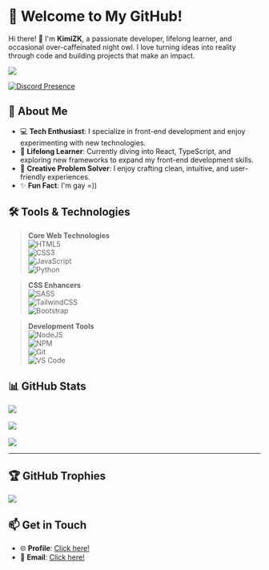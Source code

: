 # 🌟 Welcome to My GitHub!

Hi there! 👋 I'm **KimiZK**, a passionate developer, lifelong learner, and occasional over-caffeinated night owl. I love turning ideas into reality through code and building projects that make an impact.

[![](https://visitcount.itsvg.in/api?id=KimiZK-Dev&icon=0&color=8)](https://visitcount.itsvg.in)

[![Discord Presence](https://lanyard.cnrad.dev/api/913110942127095889?borderRadius=10px&idleMessage=Newbie%2C%20lazy%20and%20stupid%20%F0%9F%97%BF&theme=&animated=false&animatedDecoration=false&hideStatus=false&showDisplayName=true&hideDecoration=false)](https://discord.com/users/913110942127095889)

## 🚀 About Me
- 💻 **Tech Enthusiast**: I specialize in front-end development and enjoy experimenting with new technologies.
- 🌱 **Lifelong Learner**:  Currently diving into React, TypeScript, and exploring new frameworks to expand my front-end development skills.
- 🎨 **Creative Problem Solver**: I enjoy crafting clean, intuitive, and user-friendly experiences.
- ✨ **Fun Fact**: I'm gay =))


## 🛠️ Tools & Technologies
> **Core Web Technologies**  
> ![HTML5](https://img.shields.io/badge/html5-%23E34F26.svg?style=for-the-badge&logo=html5&logoColor=white)  
> ![CSS3](https://img.shields.io/badge/css3-%231572B6.svg?style=for-the-badge&logo=css3&logoColor=white)  
> ![JavaScript](https://img.shields.io/badge/javascript-%23323330.svg?style=for-the-badge&logo=javascript&logoColor=%23F7DF1E)  
> ![Python](https://img.shields.io/badge/python-%23FFFEFE.svg?style=for-the-badge&logo=python&logoColor=%234A89B8)

> **CSS Enhancers**  
> ![SASS](https://img.shields.io/badge/Sass-CC6699?style=for-the-badge&logo=sass&logoColor=white)  
> ![TailwindCSS](https://img.shields.io/badge/tailwindcss-%2338B2AC.svg?style=for-the-badge&logo=tailwind-css&logoColor=white)  
> ![Bootstrap](https://img.shields.io/badge/bootstrap-%23563D7C.svg?style=for-the-badge&logo=bootstrap&logoColor=white)

> **Development Tools**  
> ![NodeJS](https://img.shields.io/badge/node.js-6DA55F?style=for-the-badge&logo=node.js&logoColor=white)  
> ![NPM](https://img.shields.io/badge/npm-CB3837?style=for-the-badge&logo=npm&logoColor=white)  
> ![Git](https://img.shields.io/badge/git-F05032?style=for-the-badge&logo=git&logoColor=white)  
> ![VS Code](https://img.shields.io/badge/VS%20Code-0078D4?style=for-the-badge&logo=visual-studio-code&logoColor=white)


## 📊 GitHub Stats
![](https://github-readme-stats.vercel.app/api?username=KimiZK-Dev&theme=omni&hide_border=false&include_all_commits=true&count_private=false)<br/>  
![](https://github-readme-streak-stats.herokuapp.com/?user=KimiZK-Dev&theme=omni&hide_border=false)<br/>  
![](https://github-readme-stats.vercel.app/api/top-langs/?username=KimiZK-Dev&theme=omni&hide_border=false&include_all_commits=true&count_private=false&layout=compact)

---

## 🏆 GitHub Trophies
![](https://github-trophies.vercel.app/?username=KimiZK-Dev&theme=onedark&no-frame=false&no-bg=false&margin-w=4)

## 📫 Get in Touch

-   🌐 **Profile**: [Click here!](https://kimizk-dev.github.io/My-Profile/)
-   📧 **Email**: [Click here!](mailto:lebinhgaming999lk@gmail.com)
